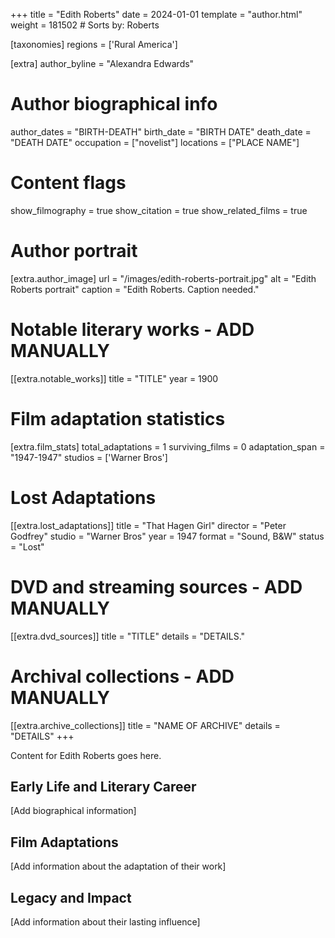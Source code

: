 +++
title = "Edith Roberts"
date = 2024-01-01
template = "author.html"
weight = 181502  # Sorts by: Roberts

[taxonomies]
regions = ['Rural America']

[extra]
author_byline = "Alexandra Edwards"

# Author biographical info
author_dates = "BIRTH-DEATH"
birth_date = "BIRTH DATE"
death_date = "DEATH DATE"
occupation = ["novelist"]
locations = ["PLACE NAME"]

# Content flags
show_filmography = true
show_citation = true
show_related_films = true

# Author portrait
[extra.author_image]
url = "/images/edith-roberts-portrait.jpg"
alt = "Edith Roberts portrait"
caption = "Edith Roberts. Caption needed."

# Notable literary works - ADD MANUALLY
[[extra.notable_works]]
title = "TITLE"
year = 1900

# Film adaptation statistics
[extra.film_stats]
total_adaptations = 1
surviving_films = 0
adaptation_span = "1947-1947"
studios = ['Warner Bros']
# Lost Adaptations
[[extra.lost_adaptations]]
title = "That Hagen Girl"
director = "Peter Godfrey"
studio = "Warner Bros"
year = 1947
format = "Sound, B&W"
status = "Lost"


# DVD and streaming sources - ADD MANUALLY
[[extra.dvd_sources]]
title = "TITLE"
details = "DETAILS."

# Archival collections - ADD MANUALLY
[[extra.archive_collections]]
title = "NAME OF ARCHIVE"
details = "DETAILS"
+++

Content for Edith Roberts goes here. 

## Early Life and Literary Career

[Add biographical information]

## Film Adaptations

[Add information about the adaptation of their work]

## Legacy and Impact

[Add information about their lasting influence]
